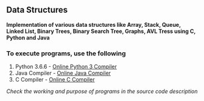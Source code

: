 ## Data Structures
**Implementation of various data structures like Array, Stack, Queue, Linked List, Binary Trees, Binary Search Tree, Graphs, AVL Tress using C, Python and Java**

### To execute programs, use the following
1. Python 3.6.6 - [Online Python 3 Compiler](https://www.tutorialspoint.com/execute_python3_online.php)
2. Java Compiler - [Online Java Compiler](https://www.tutorialspoint.com/compile_java_online.php)
3. C Compiler - [Online C Compiler](https://www.tutorialspoint.com/compile_c_online.php)

*Check the working and purpose of programs in the source code description*
